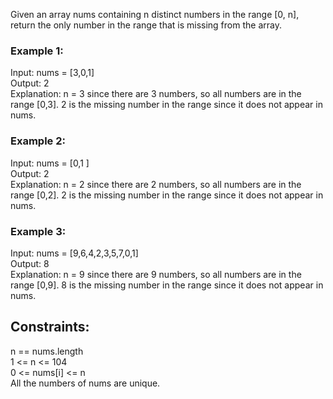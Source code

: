 Given an array nums containing n distinct numbers in the range [0, n], return the only number in the range that is missing from the array.

 

### Example 1:  

Input: nums = [3,0,1]  
Output: 2  
Explanation: n = 3 since there are 3 numbers, so all numbers are in the range [0,3]. 2 is the missing number in the range since it does not appear in nums.
### Example 2:  

Input: nums = [0,1 ]  
Output: 2  
Explanation: n  = 2 since there are 2 numbers, so all numbers are in the range [0,2]. 2 is the missing number in the range since it does not appear in nums.
### Example 3:  

Input: nums = [9,6,4,2,3,5,7,0,1]  
Output: 8  
Explanation: n = 9 since there are 9 numbers, so all numbers are in the range [0,9]. 8 is the missing number in the range since it does not appear in nums.
 

## Constraints:   

n == nums.length  
1 <= n <= 104  
0 <= nums[i] <= n  
All the numbers of nums are unique.  
